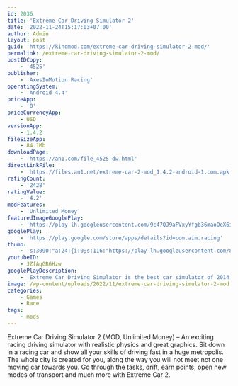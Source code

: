 ```yaml
---
id: 2036
title: 'Extreme Car Driving Simulator 2'
date: '2022-11-24T15:17:03+07:00'
author: Admin
layout: post
guid: 'https://kindmod.com/extreme-car-driving-simulator-2-mod/'
permalink: /extreme-car-driving-simulator-2-mod/
postIDCopy:
    - '4525'
publisher:
    - 'AxesInMotion Racing'
operatingSystem:
    - 'Android 4.4'
priceApp:
    - '0'
priceCurrencyApp:
    - USD
versionApp:
    - 1.4.2
fileSizeApp:
    - 84.1Mb
downloadPage:
    - 'https://an1.com/file_4525-dw.html'
directLinkFile:
    - 'https://files.an1.net/extreme-car-2-mod_1.4.2-android-1.com.apk'
ratingCount:
    - '2428'
ratingValue:
    - '4.2'
modFeatures:
    - 'Unlimited Money'
featuredImageGooglePlay:
    - 'https://play-lh.googleusercontent.com/9c47QJ9aFVxyYfgb36maoOeX6ipaNzssvag621vC9i0y4YsuQqLsEGZMVF0iV8sYZnI'
googlePlay:
    - 'https://play.google.com/store/apps/details?id=com.aim.racing'
thumb:
    - 's:3090:"a:24:{i:0;s:116:"https://play-lh.googleusercontent.com/8DDj07hiPNbnET4tZCc3lQrJ9orO8lwEKnhO8g9lbM-W19TQ_6s-y6TcoYfhQ6dFWUaL=w526-h296";i:1;s:114:"https://play-lh.googleusercontent.com/I12qN0oEVRsc9AXB8tp0w6A20AV99K1oNyhJa-OgjfdE1JcnKdcEtLTN4wIig18Auw=w526-h296";i:2;s:114:"https://play-lh.googleusercontent.com/s0Knivt2T37zNUAG6iXgiqf9OosUDyyjwAGFpN1HZyJpZUkLx3hx96oQO2HI4hivyA=w526-h296";i:3;s:115:"https://play-lh.googleusercontent.com/0n9vxQdSSnRp98EDRw4Ku-CS11SvZMgcS-qLyFARvyI3L61_Dcl5OvJ2S4B2NwB262Y=w526-h296";i:4;s:115:"https://play-lh.googleusercontent.com/ig0Xi2wgKghAqn3A3JyHH7mSeC3SDJ8CVC8HS6sc_c19CUj1GRN7wuh7ybwNnuhv4vs=w526-h296";i:5;s:115:"https://play-lh.googleusercontent.com/xA8w2l5k1MnW_aFb4eHl-VnKXbQbWXoJOqrGrs6a1oeF62Kajg1lHOt6fnPehte1AhU=w526-h296";i:6;s:115:"https://play-lh.googleusercontent.com/ouIsBR0uG6-dpwlba3OuvCmxRJHR1audNQWAIxZmGb-mwhiITu-PKM9Te3KfsWKbd08=w526-h296";i:7;s:114:"https://play-lh.googleusercontent.com/0mEDutqSp5ZhiRg6riGMH75wvf7_S6l92jGJUfuxy_yKcR9hn62iKuG2Ol9tlMdljA=w526-h296";i:8;s:116:"https://play-lh.googleusercontent.com/KT7Z87ty0PlULI4JgqluMKG15f9cDzsoKueYl6uNPpJVwlGRrOtTlVKga2X-Ns85jRS3=w526-h296";i:9;s:115:"https://play-lh.googleusercontent.com/QwxvPvZTxXJ4Wxef0qeNjuPMivZ-1hKz4JiGGdCxplQPLg5sQEbTR0udf4sxkWtbp24=w526-h296";i:10;s:115:"https://play-lh.googleusercontent.com/VjmfI8Dl1iBUHs5brLqr3OyC6t4jg9w1_CBcCMBX4-1mQux4hLEkvabAR-wNBEv_rN8=w526-h296";i:11;s:115:"https://play-lh.googleusercontent.com/jex9s8WWiEXN_m7tIPusQk6PCwf81G3YKeOEXGVUM2crs_VXO_L4ddoZHgM6gA65Pms=w526-h296";i:12;s:115:"https://play-lh.googleusercontent.com/ybv1V9Kohzpy3l7Dvdt8_1uD5FXXe2aZI0zoe4qfcC0isXBG3ilwvzf1jAnZaTUgTlI=w526-h296";i:13;s:115:"https://play-lh.googleusercontent.com/kA08hQB3nM9ul8X4ih3DgipY1PgwpxyJIpfm19grOYP7IKDuAmAnKgBN-xb6gxUyReQ=w526-h296";i:14;s:115:"https://play-lh.googleusercontent.com/U09WUE3IVoh6-VOy7CfiNVhfTAsKN5W0GutB42HWJKiO2aGcn-YjZ503D1zEI0HjOEI=w526-h296";i:15;s:115:"https://play-lh.googleusercontent.com/ZSqM4XIJyLwoC1GWrJmLakdd6w8HxklzVeTcrwW4RzCHTDk4J2XYrqEaN9_GWXSTTvA=w526-h296";i:16;s:114:"https://play-lh.googleusercontent.com/tqVldf7LtO-dWTQDnSDFOaG2K34rkT34CAmAL8X5RLoK86zOeYMJ3w7wlspjT4mbwg=w526-h296";i:17;s:116:"https://play-lh.googleusercontent.com/a0CiGVID2S3XwfD1YNC5f2ntGtFyt7YPwrLHABQqrBoaLFXawo9wCaxaT8kxFKoiaU_E=w526-h296";i:18;s:115:"https://play-lh.googleusercontent.com/eKE8NaGlVX6uYSlHSeYvReNiGLmr4rSq1Rjo1D792PbCFmYI0OXwD4EEL2ecJsOlOCc=w526-h296";i:19;s:114:"https://play-lh.googleusercontent.com/C1fgGrv9HbpNbz9wFQ_j15g3ttZUoh1rhfLquK9dWbbygcoOIr9sUoJcofrASnamIA=w526-h296";i:20;s:114:"https://play-lh.googleusercontent.com/2z3Y-eZq2En6QX91NE4x9cnU9WL7e_UiCCSvOmrp47UWtcu4-xq-JEZZ-g0ggUXzFg=w526-h296";i:21;s:115:"https://play-lh.googleusercontent.com/YSR0QUbRnylmUHhN6F3NtTI5OzQcvmW5AGgL8sUbClRoqfu_GHA9DbvM0Ai0MmKg650=w526-h296";i:22;s:115:"https://play-lh.googleusercontent.com/EGcrbpLpAz3dNihgC0YAAhUNYYxnGLrjKtIgrft52tjMSuEW_wKhM5fXRgGTRDhX9Tw=w526-h296";i:23;s:115:"https://play-lh.googleusercontent.com/BcXJsZhO9DLwEsIIkZQh7h1j2VCRxExBsawbYaVjQ3dBBC3PJ4uB5yhUZfv3spMRvJ8=w526-h296";}";'
youtubeID:
    - JZfAqGRGHzw
googlePlayDescription:
    - 'Extreme Car Driving Simulator is the best car simulator of 2014, thanks to its advanced real physics engineEver wanted to try a sports car simulator? Now you can drive, drift and feel a racing sports car for free!.Be a furious racer on a whole city for you. No need to brake because of traffic or racing other rival vehicles, so you can perform illegal stunt actions and run full speed without the police chasing you!.'
image: /wp-content/uploads/2022/11/extreme-car-driving-simulator-2-mod.png
categories:
    - Games
    - Race
tags:
    - mods
---
```


Extreme Car Driving Simulator 2 (MOD, Unlimited Money) – An exciting racing driving simulator with realistic physics and great graphics. Sit down in a racing car and show all your skills of driving fast in a huge metropolis. The whole city is created for you, along the way you will not meet not one moving car towards you. Go through the tasks, drift, earn points, open new modes of transport and much more with Extreme Car 2.